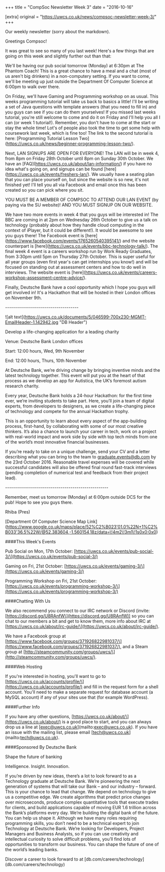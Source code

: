 +++
title = "CompSoc Newsletter Week 3"
date = "2016-10-16"

[extra]
original = "https://uwcs.co.uk/news/compsoc-newsletter-week-3/"    
+++

<p>Our weekly newsletter (sorry about the markdown).</p>

<!-- more -->

Greetings Compsoc\!

  

It was great to see so many of you last week\! Here's a few things that are going on this week and slightly further out than that:

  

We'll be having our pub social tomorrow (Monday) at 6:30pm at The Phantom Coach\! This is a great chance to have a meal and a chat (most of us aren't big drinkers) in a non-computery setting. If you want to come, we'll be meeting up just outside the Department Of Computer Science at 6:00pm to walk over there.

  

On Friday, we'll have Gaming and Programming workshop on as usual. This weeks programming tutorial will take us back to basics a little\! I'll be writing a set of Java questions with template answers (that you need to fill in) and you guys can see if you can do them yourselves\! If you missed last weeks tutorial, you're still welcome to come and do it on Friday and I'll help you all I can (or week 1 tutorial\!). Remember, you don't have to come at the start or stay the whole time\! Lot's of people also took the time to get some help with coursework last week, which is fine too\! The link to the second tutorial is here: \[Programming Tutorial Lesson Two\](https://uwcs.co.uk/news/beginner-programming-lesson-two/).

  

Next, LAN SIGNUPS ARE OPEN FOR EVERYONE\! The LAN will be in week 4, from 8pm on Friday 28th October until 8pm on Sunday 30th October. We have an \[FAQ\](https://uwcs.co.uk/about/lan-information/) if you have no idea what's going on, and signups can be found \[here\](https://uwcs.co.uk/events/freshers-lan/). We usually have a seating plan that you can place yourself on, but since the website is so new, it's not finished yet\! I'll tell you all via Facebook and email once this has been created so you can pick where you sit.

  

YOU MUST BE A MEMBER OF COMPSOC TO ATTEND OUR LAN EVENT (by paying via the SU website)\! AND YOU MUST SIGNUP ON OUR WEBSITE.

  

We have two more events in week 4 that you guys will be interested in\! The BBC are coming in at 2pm on Wednesday 26th October to give us a talk on technology (probably about how they handle cloud computing in the context of iPlayer, but it could be different\!). It would be awesome to see you guys there\! The Facebook event is \[here\](https://www.facebook.com/events/1765260540395141/) and the website counterpart is \[here\](https://uwcs.co.uk/events/bbc-technology-talk/). The final week 4 event is a careers workshop run by Work Ready Graduates, from 3:30pm until 5pm on Thursday 27th October. This is super useful for all year groups (even first year's can get internships you know\!) and will be focused on standing out at assessment centers and how to do well in interviews. The website event is \[here\](https://uwcs.co.uk/events/careers-workshop-assessment-centre-advice/).

  

Finally, Deutsche Bank have a cool opportunity which I hope you guys will get involved in\! It's a Hackathon that will be hosted in their London offices on November 9th. 

  

\-------------------------------------

  

\!\[alt text\](https://uwcs.co.uk/documents/5/046599-700x230-MGMT-EmailHeader-1.142942.jpg "DB Header")

  

Develop a life-changing application for a leading charity

Venue:          Deutsche Bank London offices

  

Start:             12:00 hours, Wed, 9th November 

  

End:              12:00 hours, Thurs, 10th November

  

At Deutsche Bank, we’re driving change by bringing inventive minds and the latest technology together. This event will put you at the heart of that process as we develop an app for Autistica, the UK’s foremost autism research charity.

  

Every year, Deutsche Bank holds a 24-hour Hackathon: for the first time ever, we’re inviting students to take part. Here, you’ll join a team of digital experts, from developers to designers, as we create a life-changing piece of technology and compete for the annual Hackathon trophy.

  

This is an opportunity to learn about every aspect of the app-building process, first-hand, by collaborating with some of our most creative thinkers. It’s also a chance to launch your career in tech, work on a project with real-world impact and work side by side with top tech minds from one of the world’s most innovative financial businesses.

  

If you’re ready to take on a unique challenge, send your CV and a letter describing what you can bring to the team to graduate.events@db.com by the 23rd October 2016. Reasonable travel expenses will be covered while successful candidates will also be offered final round fast-track interviews (pending completion of numerical test and feedback from their project lead).

  

\----------------------------------------------------

  

Remember, meet us tomorrow (Monday) at 6:00pm outside DCS for the pub\! Hope to see you guys there.

  

Rhiba (Pres)

  

\[Department Of Computer Science Map Link\](https://www.google.co.uk/maps/place/52%C2%B023'01.0%22N+1%C2%B033'36.5%22W/@52.383604,-1.560154,18z/data=\!4m2\!3m1\!1s0x0:0x0)

  

\#\#\#\#This Week's Events

  

Pub Social on Mon, 17th October: \[https://uwcs.co.uk/events/pub-social-3/\](https://uwcs.co.uk/events/pub-social-3/)

  

Gaming on Fri, 21st October: \[https://uwcs.co.uk/events/gaming-3/\](https://uwcs.co.uk/events/gaming-3/)

  

Programming Workshop on Fri, 21st October: \[https://uwcs.co.uk/events/programming-workshop-3/\](https://uwcs.co.uk/events/programming-workshop-3/)

  

\#\#\#\#Chatting With Us

  

We also recommend you connect to our IRC network or Discord (invite: \[https://discord.gg/U8RAnfW\](https://discord.gg/U8RAnfW)) so you can chat to our members a bit and get to know them, more info about IRC at \[https://uwcs.co.uk/about/irc-guide/\](https://uwcs.co.uk/about/irc-guide/).

  

We have a Facebook group at \[https://www.facebook.com/groups/371926822981037/\](https://www.facebook.com/groups/371926822981037/), and a Steam group at \[http://steamcommunity.com/groups/uwcs/\](http://steamcommunity.com/groups/uwcs/).

  

\#\#\#\#Web Hosting

  

If you're interested in hosting, you'll want to go to \[https://uwcs.co.uk/accounts/profile/\](https://uwcs.co.uk/accounts/profile/) and fill in the request form for a shell account. You'll need to make a separate request for database account (a MySQL account) if any of your sites use that (for example WordPress).

  

\#\#\#\#Further Info

  

If you have any other questions, \[https://uwcs.co.uk/about/\](https://uwcs.co.uk/about/) is a good place to start, and you can always drop us a line at \[exec@uwcs.co.uk\](mailto:exec@uwcs.co.uk). If you have an issue with the mailing list, please email \[tech@uwcs.co.uk\](mailto:tech@uwcs.co.uk).

  

\#\#\#\#Sponsored By Deutsche Bank

  

Shape the future of banking

  

Intelligence. Insight. Innovation.

  

If you’re driven by new ideas, there’s a lot to look forward to as a Technology graduate at Deutsche Bank. We’re pioneering the next generation of systems that will take our Bank – and our industry – forward. This is your chance to lead that change. We depend on technology to give us a competitive edge. We create algorithms that predict price changes over microseconds, produce complex quantitative tools that execute trades for clients, and build applications capable of moving EUR 1.6 trillion across the Bank’s platforms every day. We’re building the digital bank of the future. You can help us shape it. Although we have many roles requiring programming skills, you don’t need to be a technical expert to join Technology at Deutsche Bank. We’re looking for Developers, Project Managers and Business Analysts, so if you can use creativity and intellectual curiosity to solve difficult problems, you’ll find lots of opportunities to transform our business. You can shape the future of one of the world’s leading banks.

  

Discover a career to look forward to at \[db.com/careers/technology\](db.com/careers/technology)

